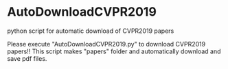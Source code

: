 # AutoDownloadCVPR2019
python script for automatic download of CVPR2019 papers

Please execute "AutoDownloadCVPR2019.py" to download CVPR2019 papers!!
This script makes "papers" folder and automatically download and save pdf files.
